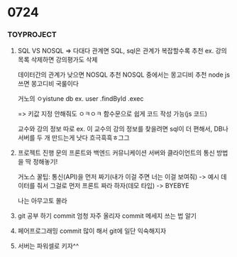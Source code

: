 # 0724

### TOYPROJECT
1. SQL VS NOSQL
    => 다대다 관계면 SQL,
    sql은 관계가 복잡할수록 추천
    ex. 강의 목록 삭제하면 강의평가도 삭제


    데이터간의 관계가 낮으면 NOSQL 추천
    NOSQL 중에서는 몽고디비 추천
    node js 쓰면 몽고디비 국룰이다

    거노의 ㅇyistune db
    ex. 
    user
    .findById
    .exec

    => 키값 지정 안해줘도 ㅇㅋㅇㅋ 
        함수문으로 쉽게 코드 작성 가능(js 코드) 

    
    교수와 강의 정보 따로
    ex. 이 교수의 강의 정보를 찾을려면 sql이 더 편해서, DB나 서버를 두 개 만드는게 낫다
    흐극흑흑ㅎ그그

    
2. 프로젝트 진행 문의
    프론트와 백엔드 커뮤니케이션
    서버와 클라이언트의 통신 방법을 딱 정해놓기!

    거노스 꿀팁:
    통신(API)을 먼저 짜기(내가 이걸 주면 너는 이걸 보여줘) ->
    예시 데이터를 줘서 그걸로 먼저 프론트 짜라 하자(데모 타입) -> BYEBYE

    나는 아무고토 몰라

3. git 공부 하기
    commit 엄청 자주 올리자
    commit 메세지 쓰는 법 알기

4. 페어프로그래밍
    commit 많이 해서 git에 일단 익숙해지자

5. 서버는 파워셀로 키자^^
 
    